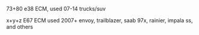73+80   e38 ECM, used 07-14 trucks/suv


x+y+z E67 ECM used 2007+ envoy, trailblazer, saab 97x, rainier, impala ss, and others